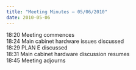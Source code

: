 ```yaml
---
title: "Meeting Minutes – 05/06/2010"
date: 2010-05-06
---
```

18:20	Meeting commences<br />
18:24	Main cabinet hardware issues discussed<br />
18:29	PLAN E discussed<br />
18:31	Main cabinet hardware discussion resumes<br />
18:45	Meeting adjourns